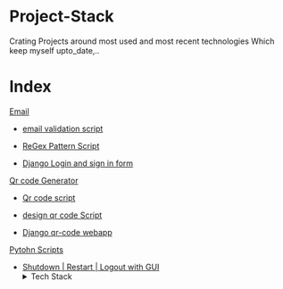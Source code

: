# Project-Stack

Crating Projects around most used and most recent technologies Which keep myself upto_date,..  

# Index 

<a href="#">Email</a>
<ul>
    <li><a href="#">email validation script</a></li>
</ul>
<ul>
    <li><a href="#">ReGex Pattern Script</a></li>
</ul>
<ul>
    <li><a href="#">Django Login and sign in form </a></li>
</ul>     

<a href="#">Qr code Generator </a>
<ul>
    <li><a href="#">Qr code script</a></li>
</ul>
<ul>
   <li><a href="#">design qr code Script</a></li>
</ul>
<ul>
   <li><a href="#">Django qr-code webapp </a></li>
</ul>

<a href="#">Pytohn Scripts </a>
<ul>
   <li><a href="#">Shutdown | Restart | Logout with GUI </a></li>
   <details>
         <summary>Tech Stack</summary>
   <ol>
        <ul>os library  </ul>
        <ul>tkinter library  </ul>
  </ol>
  </details>
</ul>


